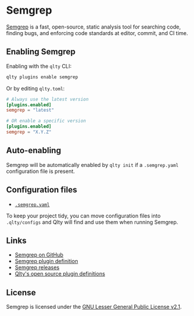 # Semgrep

[Semgrep](https://github.com/semgrep/semgrep) is a fast, open-source, static analysis tool for searching code, finding bugs, and enforcing code standards at editor, commit, and CI time.

## Enabling Semgrep

Enabling with the `qlty` CLI:

```bash
qlty plugins enable semgrep
```

Or by editing `qlty.toml`:

```toml
# Always use the latest version
[plugins.enabled]
semgrep = "latest"

# OR enable a specific version
[plugins.enabled]
semgrep = "X.Y.Z"
```

## Auto-enabling

Semgrep will be automatically enabled by `qlty init` if a `.semgrep.yaml` configuration file is present.

## Configuration files

-   [`.semgrep.yaml`](https://semgrep.dev/docs/writing-rules/overview/)

To keep your project tidy, you can move configuration files into `.qlty/configs` and Qlty will find and use them when running Semgrep.

## Links

-   [Semgrep on GitHub](https://github.com/semgrep/semgrep)
-   [Semgrep plugin definition](https://github.com/qltyai/plugins/tree/main/linters/semgrep)
-   [Semgrep releases](https://github.com/semgrep/semgrep/releases)
-   [Qlty's open source plugin definitions](https://github.com/qltyai/plugins)

## License

Semgrep is licensed under the [GNU Lesser General Public License v2.1](https://github.com/semgrep/semgrep/blob/develop/LICENSE).
